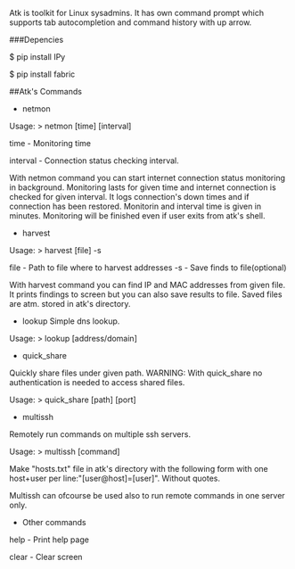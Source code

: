 Atk is toolkit for Linux sysadmins. It has own command prompt which supports tab autocompletion and command history with up arrow.

###Depencies

$ pip install IPy

$ pip install fabric


##Atk's Commands

- netmon

Usage: &gt; netmon [time]  [interval]

time - Monitoring time

interval - Connection status checking interval.

With netmon command you can start internet connection status monitoring in background. Monitoring lasts for given time and internet connection is checked for given interval. It logs connection's down times and if connection has been restored. Monitorin and interval time is given in minutes. Monitoring will be finished even if user exits from atk's shell.

- harvest

Usage: &gt; harvest  [file] -s

file - Path to file where to harvest addresses
-s - Save finds to file(optional)

With harvest command you can find IP and MAC addresses from given file. It prints findings to screen but you can also save results to file. Saved files are atm. stored in atk's directory.

- lookup
Simple dns lookup.

Usage: &gt; lookup [address/domain]

- quick_share

Quickly share files under given path. WARNING: With quick_share no authentication is needed to access shared files.

Usage: &gt; quick_share [path] [port]

- multissh

Remotely run commands on multiple ssh servers.

Usage: &gt; multissh [command]

Make "hosts.txt" file in atk's directory with the following form with one host+user per line:"[user@host]=[user]". Without quotes.

Multissh can ofcourse be used also to run remote commands in one server only.

- Other commands

help - Print help page

clear - Clear screen
